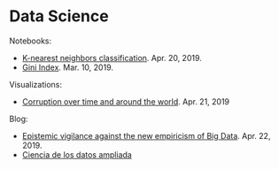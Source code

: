 # Data Science

Notebooks:

- <a href="https://github.com/jailop/data_science/blob/master/k-nearest-neighbor.ipynb" target="_blank">K-nearest neighbors classification</a>. Apr. 20, 2019.
- <a href="https://github.com/jailop/data_science/blob/master/gini_index.ipynb" target="_blank">Gini Index</a>. Mar. 10, 2019.

Visualizations:

- [Corruption over time and around the world](2019/corrupcion_cpi_over_time.md). Apr. 21, 2019

Blog:

- [Epistemic vigilance against the new empiricism of Big Data](../research/2019/epistemic_vigilance_big_data.md). Apr. 22, 2019.
- [Ciencia de los datos ampliada](2019/ciencia-datos-ampliada.md)

